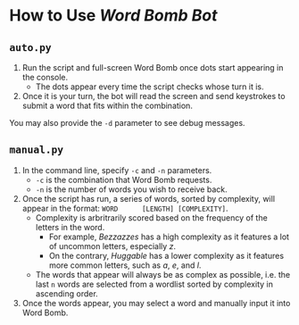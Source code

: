 # How to Use *Word Bomb Bot*

## `auto.py`

1. Run the script and full-screen Word Bomb once dots start appearing in the console.
    * The dots appear every time the script checks whose turn it is.
2. Once it is your turn, the bot will read the screen and send keystrokes to submit a word that fits within the combination.

You may also provide the `-d` parameter to see debug messages.

## `manual.py`

1. In the command line, specify `-c` and `-n` parameters.
    * `-c` is the combination that Word Bomb requests.
    * `-n` is the number of words you wish to receive back.
2. Once the script has run, a series of words, sorted by complexity, will appear in the format: `WORD      [LENGTH] [COMPLEXITY]`.
    * Complexity is arbritrarily scored based on the frequency of the letters in the word. 
        * For example, *Bezzazzes* has a high complexity as it features a lot of uncommon letters, especially *z*.
        * On the contrary, *Huggable* has a lower complexity as it features more common letters, such as *a*, *e*, and *l*.
    * The words that appear will always be as complex as possible, i.e. the last `n` words are selected from a wordlist sorted by complexity in ascending order.
3. Once the words appear, you may select a word and manually input it into Word Bomb.